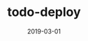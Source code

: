 ---
category: portfolio
title: todo-deploy
date: 2019-03-01
url: https://tododeploy.com/
pic: tododeploy.png
description: A web app showcasing a collection of deployment techniques
stack:
  - React
  - Docker
  - Kubernetes
  - AWS
  - Terraform
---